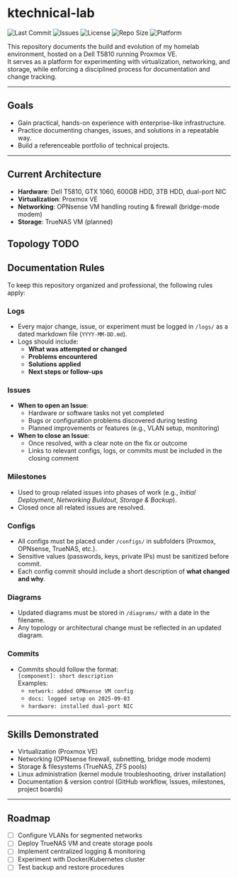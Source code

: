 # ktechnical-lab
![Last Commit](https://img.shields.io/github/last-commit/Kruuxt/ktechnical-lab)
![Issues](https://img.shields.io/github/issues/Kruuxt/ktechnical-lab)
![License](https://img.shields.io/github/license/Kruuxt/ktechnical-lab)
![Repo Size](https://img.shields.io/github/repo-size/Kruuxt/ktechnical-lab)
![Platform](https://img.shields.io/badge/platform-Proxmox-informational?logo=proxmox)

This repository documents the build and evolution of my homelab environment, hosted on a Dell T5810 running Proxmox VE.  
It serves as a platform for experimenting with virtualization, networking, and storage, while enforcing a disciplined process for documentation and change tracking.  

---

## Goals
- Gain practical, hands-on experience with enterprise-like infrastructure.  
- Practice documenting changes, issues, and solutions in a repeatable way.  
- Build a referenceable portfolio of technical projects.  

---

## Current Architecture
- **Hardware**: Dell T5810, GTX 1060, 600GB HDD, 3TB HDD, dual-port NIC  
- **Virtualization**: Proxmox VE  
- **Networking**: OPNsense VM handling routing & firewall (bridge-mode modem)  
- **Storage**: TrueNAS VM (planned)  

**Topology**
TODO
---

## Documentation Rules

To keep this repository organized and professional, the following rules apply:

### Logs
- Every major change, issue, or experiment must be logged in `/logs/` as a dated markdown file (`YYYY-MM-DD.md`).  
- Logs should include:  
  - **What was attempted or changed**  
  - **Problems encountered**  
  - **Solutions applied**  
  - **Next steps or follow-ups**  

### Issues
- **When to open an Issue**:  
  - Hardware or software tasks not yet completed  
  - Bugs or configuration problems discovered during testing  
  - Planned improvements or features (e.g., VLAN setup, monitoring)  
- **When to close an Issue**:  
  - Once resolved, with a clear note on the fix or outcome  
  - Links to relevant configs, logs, or commits must be included in the closing comment  

### Milestones
- Used to group related issues into phases of work (e.g., *Initial Deployment*, *Networking Buildout*, *Storage & Backup*).  
- Closed once all related issues are resolved.  

### Configs
- All configs must be placed under `/configs/` in subfolders (Proxmox, OPNsense, TrueNAS, etc.).  
- Sensitive values (passwords, keys, private IPs) must be sanitized before commit.  
- Each config commit should include a short description of **what changed and why**.  

### Diagrams
- Updated diagrams must be stored in `/diagrams/` with a date in the filename.  
- Any topology or architectural change must be reflected in an updated diagram.  

### Commits
- Commits should follow the format:  
  `[component]: short description`  
  Examples:  
  - `network: added OPNsense VM config`  
  - `docs: logged setup on 2025-09-03`  
  - `hardware: installed dual-port NIC`  

---

## Skills Demonstrated
- Virtualization (Proxmox VE)  
- Networking (OPNsense firewall, subnetting, bridge mode modem)  
- Storage & filesystems (TrueNAS, ZFS pools)  
- Linux administration (kernel module troubleshooting, driver installation)  
- Documentation & version control (GitHub workflow, Issues, milestones, project boards)  

---

## Roadmap
- [ ] Configure VLANs for segmented networks  
- [ ] Deploy TrueNAS VM and create storage pools  
- [ ] Implement centralized logging & monitoring  
- [ ] Experiment with Docker/Kubernetes cluster  
- [ ] Test backup and restore procedures
